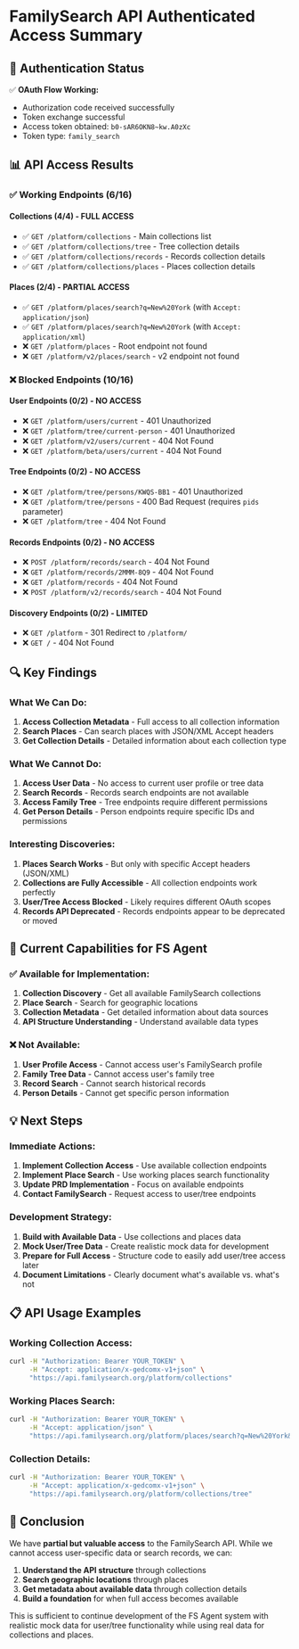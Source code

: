 # FamilySearch API Authenticated Access Summary

## 🔐 **Authentication Status**

✅ **OAuth Flow Working:**
- Authorization code received successfully
- Token exchange successful
- Access token obtained: `b0-sAR6OKN8~kw.A0zXc`
- Token type: `family_search`

## 📊 **API Access Results**

### ✅ **Working Endpoints (6/16)**

#### **Collections (4/4) - FULL ACCESS**
- ✅ `GET /platform/collections` - Main collections list
- ✅ `GET /platform/collections/tree` - Tree collection details
- ✅ `GET /platform/collections/records` - Records collection details
- ✅ `GET /platform/collections/places` - Places collection details

#### **Places (2/4) - PARTIAL ACCESS**
- ✅ `GET /platform/places/search?q=New%20York` (with `Accept: application/json`)
- ✅ `GET /platform/places/search?q=New%20York` (with `Accept: application/xml`)
- ❌ `GET /platform/places` - Root endpoint not found
- ❌ `GET /platform/v2/places/search` - v2 endpoint not found

### ❌ **Blocked Endpoints (10/16)**

#### **User Endpoints (0/2) - NO ACCESS**
- ❌ `GET /platform/users/current` - 401 Unauthorized
- ❌ `GET /platform/tree/current-person` - 401 Unauthorized
- ❌ `GET /platform/v2/users/current` - 404 Not Found
- ❌ `GET /platform/beta/users/current` - 404 Not Found

#### **Tree Endpoints (0/2) - NO ACCESS**
- ❌ `GET /platform/tree/persons/KWQS-BB1` - 401 Unauthorized
- ❌ `GET /platform/tree/persons` - 400 Bad Request (requires `pids` parameter)
- ❌ `GET /platform/tree` - 404 Not Found

#### **Records Endpoints (0/2) - NO ACCESS**
- ❌ `POST /platform/records/search` - 404 Not Found
- ❌ `GET /platform/records/2MMM-8Q9` - 404 Not Found
- ❌ `GET /platform/records` - 404 Not Found
- ❌ `POST /platform/v2/records/search` - 404 Not Found

#### **Discovery Endpoints (0/2) - LIMITED**
- ❌ `GET /platform` - 301 Redirect to `/platform/`
- ❌ `GET /` - 404 Not Found

## 🔍 **Key Findings**

### **What We Can Do:**
1. **Access Collection Metadata** - Full access to all collection information
2. **Search Places** - Can search places with JSON/XML Accept headers
3. **Get Collection Details** - Detailed information about each collection type

### **What We Cannot Do:**
1. **Access User Data** - No access to current user profile or tree data
2. **Search Records** - Records search endpoints are not available
3. **Access Family Tree** - Tree endpoints require different permissions
4. **Get Person Details** - Person endpoints require specific IDs and permissions

### **Interesting Discoveries:**
1. **Places Search Works** - But only with specific Accept headers (JSON/XML)
2. **Collections are Fully Accessible** - All collection endpoints work perfectly
3. **User/Tree Access Blocked** - Likely requires different OAuth scopes
4. **Records API Deprecated** - Records endpoints appear to be deprecated or moved

## 🚀 **Current Capabilities for FS Agent**

### **✅ Available for Implementation:**
1. **Collection Discovery** - Get all available FamilySearch collections
2. **Place Search** - Search for geographic locations
3. **Collection Metadata** - Get detailed information about data sources
4. **API Structure Understanding** - Understand available data types

### **❌ Not Available:**
1. **User Profile Access** - Cannot access user's FamilySearch profile
2. **Family Tree Data** - Cannot access user's family tree
3. **Record Search** - Cannot search historical records
4. **Person Details** - Cannot get specific person information

## 💡 **Next Steps**

### **Immediate Actions:**
1. **Implement Collection Access** - Use available collection endpoints
2. **Implement Place Search** - Use working places search functionality
3. **Update PRD Implementation** - Focus on available endpoints
4. **Contact FamilySearch** - Request access to user/tree endpoints

### **Development Strategy:**
1. **Build with Available Data** - Use collections and places data
2. **Mock User/Tree Data** - Create realistic mock data for development
3. **Prepare for Full Access** - Structure code to easily add user/tree access later
4. **Document Limitations** - Clearly document what's available vs. what's not

## 📋 **API Usage Examples**

### **Working Collection Access:**
```bash
curl -H "Authorization: Bearer YOUR_TOKEN" \
     -H "Accept: application/x-gedcomx-v1+json" \
     "https://api.familysearch.org/platform/collections"
```

### **Working Places Search:**
```bash
curl -H "Authorization: Bearer YOUR_TOKEN" \
     -H "Accept: application/json" \
     "https://api.familysearch.org/platform/places/search?q=New%20York&count=5"
```

### **Collection Details:**
```bash
curl -H "Authorization: Bearer YOUR_TOKEN" \
     -H "Accept: application/x-gedcomx-v1+json" \
     "https://api.familysearch.org/platform/collections/tree"
```

## 🎯 **Conclusion**

We have **partial but valuable access** to the FamilySearch API. While we cannot access user-specific data or search records, we can:

1. **Understand the API structure** through collections
2. **Search geographic locations** through places
3. **Get metadata about available data** through collection details
4. **Build a foundation** for when full access becomes available

This is sufficient to continue development of the FS Agent system with realistic mock data for user/tree functionality while using real data for collections and places. 